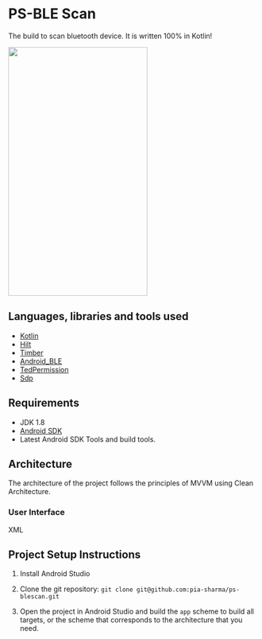 # PS-BLE Scan
The build to scan bluetooth device. It is written 100% in Kotlin!

<img src="[https://raw.githubusercontent.com/pia-sharma/ps-blescan/main/ps_ble_demo.gif]" width="280" height="500"> 

## Languages, libraries and tools used

* [Kotlin](https://kotlinlang.org/)
* [Hilt](https://developer.android.com/training/dependency-injection/hilt-android)
* [Timber](https://github.com/JakeWharton/timber)
* [Android_BLE](https://source.android.com/docs/core/connect/bluetooth/ble)
* [TedPermission](https://github.com/ParkSangGwon/TedPermission)
* [Sdp](https://github.com/intuit/sdp)

## Requirements

* JDK 1.8
* [Android SDK](https://developer.android.com/studio/index.html)
* Latest Android SDK Tools and build tools.

## Architecture
The architecture of the project follows the principles of MVVM using Clean Architecture.

### User Interface
XML

## Project Setup Instructions

1. Install Android Studio

2. Clone the git repository: `git clone git@github.com:pia-sharma/ps-blescan.git`

3. Open the project in Android Studio and build the `app` scheme to build all targets, or the scheme that corresponds to the architecture that you need.

